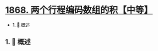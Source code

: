 # [1868. 两个行程编码数组的积【中等】](https://github.com/Tdahuyou/TNotes.leetcode/tree/main/notes/1868.%20%E4%B8%A4%E4%B8%AA%E8%A1%8C%E7%A8%8B%E7%BC%96%E7%A0%81%E6%95%B0%E7%BB%84%E7%9A%84%E7%A7%AF%E3%80%90%E4%B8%AD%E7%AD%89%E3%80%91)

<!-- region:toc -->

- [1. 📝 概述](#1--概述)

<!-- endregion:toc -->

## 1. 📝 概述
